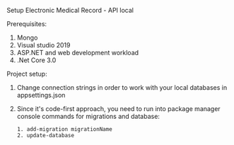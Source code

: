 Setup Electronic Medical Record - API local

Prerequisites:

1) Mongo
2) Visual studio 2019
3) ASP.NET and web development workload
4) .Net Core 3.0

Project setup:

1) Change connection strings in order to work with your local databases in appsettings.json
2) Since it's code-first approach, you need to run into package manager console commands for migrations and database:
       
       1. add-migration migrationName
       2. update-database



